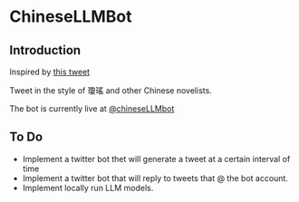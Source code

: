 # ChineseLLMBot

## Introduction

Inspired by [this tweet](https://twitter.com/shaun_meh/status/1727156464509448276)  

Tweet in the style of 瓊瑤 and other Chinese novelists.

The bot is currently live at [@chineseLLMbot](https://twitter.com/chinesellmbot)

## To Do

- Implement a twitter bot thet will generate a tweet at a certain interval of time
- Implement a twitter bot that will reply to tweets that @ the bot account.  
- Implement locally run LLM models.
